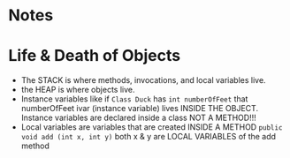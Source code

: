# Notes
# Life & Death of Objects
- The STACK is where methods, invocations, and local variables live.
- the HEAP is where objects live.
- Instance variables like if ``` Class Duck ``` has ```int numberOfFeet``` that numberOfFeet ivar (instance variable) lives INSIDE THE OBJECT. Instance variables are declared inside a class NOT A METHOD!!!
- Local variables are variables that are created INSIDE A METHOD ```public void add (int x, int y)``` both x & y are LOCAL VARIABLES of the add method

